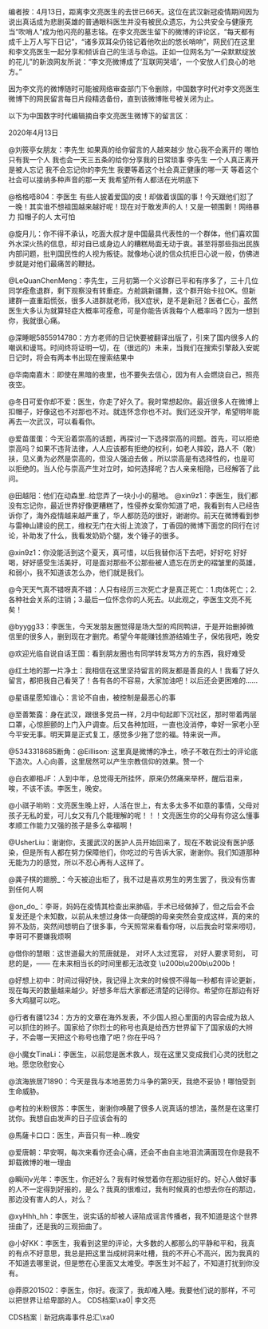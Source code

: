 编者按：4月13日，距离李文亮医生的去世已66天。这位在武汉新冠疫情期间因为说出真话成为悲剧英雄的普通眼科医生并没有被民众遗忘，为公共安全与健康充当“吹哨人”成为他闪亮的墓志铭。在李文亮医生留下的微博的评论区，“每天都有成千上万人写下日记”，“诸多双耳朵仍铭记着他吹出的悠长哨响”，网民们在这里和李文亮医生一起分享和倾诉自己的生活与命运。正如一位网名为“一朵默默绽放的花儿”的新浪网友所说：“李文亮微博成了‘互联网哭墙’，一个安放人们良心的地方。”

因为李文亮的微博随时可能被网络审查部门下令删除，中国数字时代对李文亮医生微博下的网民留言每日片段精选备份，直到该微博账号被关闭为止。 

以下为中国数字时代编辑摘自李文亮医生微博下的留言区：

2020年4月13日

@刘筱亭女朋友：李先生 如果真的给你留言的人越来越少 放心我不会离开的 哪怕只有我一个人 我也会一天三五条的给你分享我的日常琐事 李先生 一个人真正离开是被人忘记 我不会忘记你的李先生 我要等着这个社会真正健康的哪一天 等着这个社会可以接纳多种声音的那一天 我希望所有人都活在光明底下

@格格唔804：李医生 有些人披着爱国的皮！却做着误国的事！今天跟他们怼了一晚！其实谁不想祖国越来越好呢！现在对于敢发声的人！又是一顿围剿！网络暴力 扣帽子的人 太可怕

@旋月儿：你不得不承认，吃面大叔才是中国最具代表性的一个群体，他们喜欢国外水深火热的信息，却对自已或身边人的糟糕局面无动于衷。甚至将那些指出民族内部问题，批判国民性的人视为叛徒。就像地心说的信众抗拒日心说一般，仿佛进步就是对他们最痛苦的鞭挞。

@LeQuanChenMeng：李先生，三月初第一个义诊群已平和有序多了，三十几位同学痊愈退群，剩下观察没有转重症。方舱跳新疆舞，这个群开始卡拉OK。但新建群一直重蹈慌张，很多人进群就老师，我X症状，是不是新冠？医者仁心，虽然医生大多认为就算轻症大概率可痊愈，可是你能告诉我每个人概率吗？因为一想到你，我就很心痛。

@深睡眠5855914780：方方老师的日记快要被翻译出版了，引来了国内很多人的嘲讽和谩骂。时间终将证明一切，在（很远的）未来，当我们在搜索引擎敲入安妮日记时，将会有两本书出现在搜索结果中

@华南南嘉木：即使在黑暗的夜里，也不要失去信心，因为有人会燃烧自己，照亮夜空。

@冬日可爱你却不爱：医生，你走了好久了。我时常想起你。最近很多人在微博上扣帽子，好像这也不对那也不对。就连怀念你也不对。我们还没开学，希望明年能再去一次武汉，可以看看你。

@爱苗蛋蛋：今天沿着崇高的话题，再探讨一下选择崇高的问题。首先，可以拒绝崇高吗？如果不违背法律，人人应该都有拒绝的权利，如老人摔跤，路人不（敢）扶，见义勇为必然是崇高的，但没人强迫去做 。所以崇高是有选择性的，也是可以拒绝的。当人伦与崇高产生对立时，如何选择呢？古人亲亲相隐，已经解答了此问。

@田越阳：他们在动森里..给您弄了一块小小的墓地。 @xin9z1：李医生，我们都没有忘记你，最近世界好像更糟糕了，性侵养女案你知道了吧，我看到有人已经告诉你了，海外疫情越来越严重了，华人都防范的很好，谢谢你。前天在微博看到参与雷神山建设的民工，维权无门在大街上流浪了，丁香园的微博下面您的同行在讨论，补助发了什么，我看发奶奶个腿，发个锤子的很多。

@xin9z1：你没能活到这个夏天，真可惜，以后我替你活下去吧，好好吃 好好喝，好好感受生活美好，可是面对那些不公那些被人遗忘在历史的褶皱里的英雄，和弱小，我不知道该怎么办，他们就是我们。

@今天天气真不错呀真不错：人只有经历三次死亡才是真正死亡：1.肉体死亡；2.各种社会关系的注销；3.最后一位怀念你的人死去。以此观之，李医生文亮不死矣！

@byygg33：李医生，今天发朋友圈觉得是场大型的鸡同鸭讲，于是开始删掉微信里的很多人，删到现在才删完。希望今年能赚钱旅游结婚生子，保佑我吧，晚安

@欢迎光临自说自话王国：看到朋友圈也有同学转发骂方方的东西，我好难受

@红土地的那一片净土：我相信在这里坚持留言的网友都是善良的人！我看了好久留言，都把我自己看哭了！各有各的不容易，大家加油吧！以后还会更困难的……

@星语星愿知谁心：言论不自由，被控制是最恶心的事

@至善繁露：身在武汉，跟很多党员一样，2月中旬起即下沉社区，那时带着两层口罩，心惊胆颤的上门入户调查。后又各种加班，一直也没消停，幸好一家老小至今平安无事。明天算是正式复工，感觉多少拖了您的福。特来说一声。

@5343318685断角：@Eillison: 这里真是微博的净土，喷子不敢在烈士的评论底下造次。人心向善，这里居然可以产生宗教信仰的效果。赞一个

@白衣卿相JF：人到中年，总觉得无所挂怀，原来仍然痛来举杯，醒后泪来，唉，不该不该。李医生，晚安。

@小祺子哟哟：文亮医生晚上好，人活在世上，有太多太多不如意的事情，父母对孩子无私的爱，可儿女又有几个能理解的呢！！！文亮医生你的父母有你这么懂事孝顺工作能力又强的孩子是多么幸福啊！

@UsherLiu：谢谢你，支援武汉的医护人员开始回来了，现在不敢说没有医护感染，但是所有人都在努力保障他们，你吃过的亏告诉大家，谢谢你。我们知道那种无能为力的感觉，所以不忍心再有人这样了。

@龚子棋的翅膀_：今天被迫出柜了，我不过是喜欢男生的男生罢了，我没有伤害到任何人啊

@on_do_：李哥，妈妈在疫情其检查出来肺癌，手术已经做掉了，但之后会不会复发还是个未知数，以前从未想过身体一向硬朗的母亲突然会变成这样，真的来的猝不及防，突然间想明白了很多事，今天照常来看看你呀，以后我会时常来唠叨，李哥可不要嫌我烦啊

@借你的慧眼：这世道最大的荒唐就是， 对坏人太过宽容， 对好人要求苛刻， 可悲的是，—— 在未来相当长的时间里都无法改变 \u200b\u200b\u200b！

@好想上初中：时间过得好快，我记得上次来的时候恨不得每一秒都有评论更新，现在每天的数量越来越少。好想多年后大家都还清楚的记得你。希望你在那边有好多大鸡腿可以吃。

@行者有疆1234：方方的文章在海外发表，不少国人担心里面的内容会成为敌人可以抓住的辫子。国家给了你烈士的称号也真是给西方世界留下了国家级的大辫子，不会哪一天把这个称号也撸了吧？你在乎吗？

@小魔女TinaLi：李医生，以前您是医术救人，现在这里又变成我们心灵的抚慰之地。愿您欣慰安心

@滨海旅居71890：今天是我与本地恶势力斗争的第9天，我绝不妥协！哪怕受到生命威胁。

@考拉的米粉很苏：李医生，谢谢你唤醒了很多人说真话的想法，虽然是在这里打扰你。我想自由发声的日子应该会有的

@馬薩卡口口：医生，声音只有一种…晚安

@爱唐朝：早安啊，每次来看你还会心痛，还会不由自主地泪流满面现在你是我不卸载微博的唯一理由

@瞬间v光年：李医生，你还好么？我有时候觉着你在那边挺好的。好心人做好事的人不一定得到好报的，是么？我真的很难过，我有时候真的也想去你在的那边，那边没有害人的人，对么？

@xyHhh_hh：李医生，说实话的却被人诬陷成谣言传播者，我不知道是这个世界扭曲了，还是我的三观扭曲了。

@小好KK：李医生，我看到这里的评论，大多数的人都那么的平静和平和，我真的有点不好意思，我总是把这里当成树洞来吐槽，我的不开心不高兴，因为我真的不知道去哪里说，但是憋在心里面又太难受。李医生对不起了，不知道打扰到你没有。

@莽原201502：李医生，你好。夜深了，我却难入睡。我要他们说的那样，不可以把世界让给卑鄙的人。 CDS档案\xa0| 李文亮

CDS档案｜新冠病毒事件总汇\xa0


